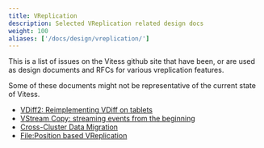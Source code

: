 ```yaml
---
title: VReplication
description: Selected VReplication related design docs
weight: 100
aliases: ['/docs/design/vreplication/']
---
```


This is a list of issues on the Vitess github site that have been, or are used as design documents and RFCs for various
vreplication features.

Some of these documents might not be representative of the current state of Vitess.

- [VDiff2: Reimplementing VDiff on tablets](https://github.com/vitessio/vitess/issues/10134)
- [VStream Copy: streaming events from the beginning](https://github.com/vitessio/vitess/issues/6277)
- [Cross-Cluster Data Migration](https://github.com/vitessio/vitess/issues/7545)
- [File:Position based VReplication](https://github.com/vitessio/vitess/issues/5424)
